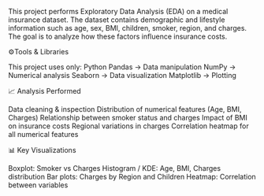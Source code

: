This project performs Exploratory Data Analysis (EDA) on a medical insurance dataset.
The dataset contains demographic and lifestyle information such as age, sex, BMI, children, smoker, region, and charges.
The goal is to analyze how these factors influence insurance costs.

⚙️Tools & Libraries

This project uses only:
Python
Pandas → Data manipulation
NumPy → Numerical analysis
Seaborn → Data visualization
Matplotlib → Plotting

📈 Analysis Performed

Data cleaning & inspection
Distribution of numerical features (Age, BMI, Charges)
Relationship between smoker status and charges
Impact of BMI on insurance costs
Regional variations in charges
Correlation heatmap for all numerical features

📊 Key Visualizations

Boxplot: Smoker vs Charges
Histogram / KDE: Age, BMI, Charges distribution
Bar plots: Charges by Region and Children
Heatmap: Correlation between variables
